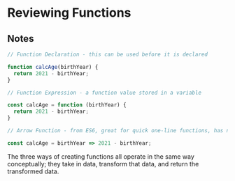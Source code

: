 # Reviewing Functions

## Notes

```javascript
// Function Declaration - this can be used before it is declared

function calcAge(birthYear) {
  return 2021 - birthYear;
}

// Function Expression - a function value stored in a variable

const calcAge = function (birthYear) {
  return 2021 - birthYear;
}

// Arrow Function - from ES6, great for quick one-line functions, has no "this" keyword

const calcAge = birthYear => 2021 - birthYear;

```

The three ways of creating functions all operate in the same way conceptually; they take in data, transform that data, and return the transformed data.
